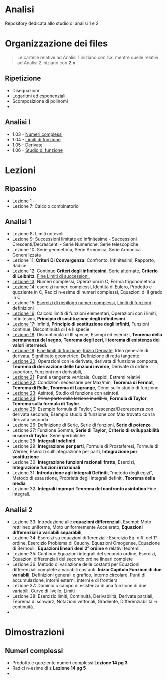 # Analisi
Repository dedicata allo studio di analisi 1 e 2

# Organizzazione dei files

> Le cartelle relative ad Analisi 1 iniziano con **1.x**, mentre quelle relativi ad Analisi 2 iniziano con **2.x** .
## Ripetizione
- Disequazioni
- Logaritmi ed esponenziali
- Scomposizione di polinomi
- 

## Analisi I
- 1.03 - [Numeri complessi](https://github.com/follen99/Analisi/tree/main/Appunti/1.03%20-%20Numeri%20Complessi)
- 1.04 - [Limiti di funzione](https://github.com/follen99/Analisi/tree/main/Appunti/1.04%20-%20Limiti%20Di%20Funzioni)
- 1.05 - [Derivate](https://github.com/follen99/Analisi/tree/main/Appunti/1.05%20-%20Derivate)
- 1.06 - [Studio di funzione](https://github.com/follen99/Analisi/tree/main/Appunti/1.06%20-%20Studio%20Di%20Funzione)

# Lezioni
## Ripassino
- Lezione 1 - 
- Lezione 7: Calcolo combinatorio

## Analisi 1
- Lezione 8: Limiti notevoli
- Lezione 9: Successioni limitate ed infinitesime - Successioni Crescenti/Decrescenti - Serie Numeriche, Serie telescopiche
- Lezione 10: Serie geometrica, Serie Armonica, Serie Armonica Generalizzata
- Lezione 11: **Criteri Di Convergenza**: Confronto, Infinitesimi, Rapporto, Radice.
- Lezione 12: Continuo **Criteri degli infinitesimi**, Serie alternate, **Criterio di Leibnitz**. <u>Fine Limiti di successioni.</u>
- [Lezione 13](https://github.com/follen99/Analisi/blob/main/Appunti/1.04-Numeri%20Complessi/Lezione%2013.pdf): Numeri complessi, Operazioni in C, Forma trigonometrica
- [Lezione 14](https://github.com/follen99/Analisi/blob/main/Appunti/1.04-Numeri%20Complessi/Lezione%2014.pdf): esercizi numeri complessi, Identità di Eulero, Prodotto e quoziente in C, Radici n-esime di numeri complessi, Equazioni di II grado in C
- Lezione 15: [Esercizi di riepilogo numeri complessi](https://github.com/follen99/Analisi/blob/main/Appunti/1.03%20-%20Numeri%20Complessi/Lezione%2015.pdf), [Limiti di funzioni](https://github.com/follen99/Analisi/blob/main/Appunti/1.04%20-%20Limiti%20Di%20Funzioni/Lezione%2015.pdf) - definizioni
- [Lezione 16](https://github.com/follen99/Analisi/blob/main/Appunti/1.04%20-%20Limiti%20Di%20Funzioni/Lezione%2016.pdf): Calcolo limiti di funzioni elementari, Operazioni con i limiti, Infinitesimi, **Principio di sostituzione degli infinitesimi**
- [Lezione 17](https://github.com/follen99/Analisi/blob/main/Appunti/1.04%20-%20Limiti%20Di%20Funzioni/Lezione%2017.pdf): Infiniti, **Principio di sostituzione degli infiniti**, Funzioni continue, Discontinuità di I e II specie
- [Lezione 18](https://github.com/follen99/Analisi/blob/main/Appunti/1.04%20-%20Limiti%20Di%20Funzioni/Lezione%2018.pdf): Discontinuità di III specie, Esempi ed esercizi, **Teorema della permanenza del segno**, **Teorema degli zeri**, **I teorema di esistenza dei valori intermedi**.
- [Lezione 19](https://github.com/follen99/Analisi/blob/main/Appunti/1.05%20-%20Derivate/Lezione%2019.pdf): [Fine limiti di funzione](https://github.com/follen99/Analisi/blob/main/Appunti/1.04%20-%20Limiti%20Di%20Funzioni/Lezione%2019.pdf), [Inizio Derivate](https://github.com/follen99/Analisi/blob/main/Appunti/1.05%20-%20Derivate/Lezione%2019.pdf), Idea generale di derivata, Significato geometrico, Definizione di retta tangente
- [Lezione 20](https://github.com/follen99/Analisi/blob/main/Appunti/1.05%20-%20Derivate/Lezione%2020.pdf): Operazioni con le derivate, derivata di funzione composta, **Teorema di derivazione delle funzioni inverse**, Derivate di ordine superiore, Funzioni non derivabili,
- [Lezione 21](https://github.com/follen99/Analisi/blob/main/Appunti/1.05%20-%20Derivate/Lezione%2021.pdf): Punti a tangente verticale, Cuspidi, Estremi relativi
- [Lezione 22](https://github.com/follen99/Analisi/blob/main/Appunti/1.05%20-%20Derivate/Lezione%2022.pdf): Condizioni necessarie per Max/min, **Teorema di Fermat**, **Teorema di Rolle**, **Teorema di Lagrange**, Cenni sullo studio di funzione
- [Lezione 23](https://github.com/follen99/Analisi/blob/main/Appunti/1.06%20-%20Studio%20Di%20Funzione/Lezione%2023.pdf): Asintoti, Studio di funzione con asintoti.
- [Lezione 24](https://github.com/follen99/Analisi/blob/main/Appunti/1.06%20-%20Studio%20Di%20Funzione/Lezione%2024.pdf): ~~Prima parte della lezione inudibile~~, **Formula di Taylor**, **Teorema sulla formula di Taylor**.
- [Lezione 25](https://github.com/follen99/Analisi/blob/main/Appunti/1.06%20-%20Studio%20Di%20Funzione/Lezione%2025.pdf): Esempio formula di Taylor, Crescenza/Decrescenza con derivata seconda, Esempio studio di funzione con Max trovato con la derivata seconda
- Lezione 26: Definizione di Serie, Serie di funzioni, **Serie di potenze**
- Lezione 27: Funzione Somma, **Serie di Taylor**, **Criterio di sviluppabilità in serie di Taylor**, Serie iperboliche 
- Lezione 28: **Integrali indefiniti**
- Lezione 29: **Integrazione per parti**, Formule di Prostaferesi, Formule di Werner, Esercizi sull'integrazione per parti, **Integrazione per sostituzione**
- Lezione 30: **Integrazione funzioni razionali fratte**, Esercizi, **Integrazione funzioni irrazionali**
- Lezione 31: **Introduzione agli integrali Definiti**, "metodo degli egizi", Metodo di esaustione, Proprietà degli integrali definiti, **Teorema della media**
- Lezione 32: **Integrali impropri** **Teorema del confronto asintotico** Fine integrali.

## Analisi 2
- Lezione 33: Introduzione alle **equazioni differenziali**, Esempi: Moto rettilineo uniforme, Moto uniformemente Accelerato, **Equazioni differenziali a variabili separabili**, 
- Lezione 34: Esercizi su equazioni differenziali: Esercizio Eq. diff. del 1° ordine, Esercizio Problema di Cauchy. Equazioni Omogenee, Equazione di Bernoulli, **Equazioni lineari deel 2° ordine** e relativi teoremi.
- Lezione 35: Continuo Equazioni integrali del secondo ordine, Esercizi, Equazioni differenziali del secondo ordine lineari complete 
- Lezione 36: Metodo di variazione delle costanti per Equazioni differenziali complete a variabili costanti.			**Inizio Capitolo Funzioni di due variabili**,  Definizioni generali e grafico, Intorno circolare, Punti di accumulazione, intorni esterni, interni e di frontiera
- Lezione 37: Dominio o campo di esistenza di una funzione di due variabili, Curve di livello, Limiti 
- Lezione 38: Esercizio limiti, Continuità, Derivabilità, Derivate parziali, Teorema di schwarz, Notazioni vettoriali, Gradiente, Differenziabilità -> continuità.
- 
 


# Dimostrazioni

## Numeri complessi

- Prodotto e quoziente numeri complessi **Lezione 14 pg 3**
- Radici n-esime di z **Lezione 14 pg 5**
- 

